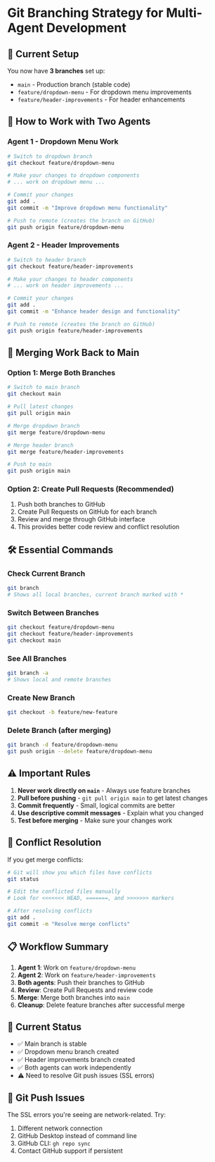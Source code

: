 # Git Branching Strategy for Multi-Agent Development

## 🎯 **Current Setup**

You now have **3 branches** set up:
- `main` - Production branch (stable code)
- `feature/dropdown-menu` - For dropdown menu improvements
- `feature/header-improvements` - For header enhancements

## 🚀 **How to Work with Two Agents**

### **Agent 1 - Dropdown Menu Work**
```bash
# Switch to dropdown branch
git checkout feature/dropdown-menu

# Make your changes to dropdown components
# ... work on dropdown menu ...

# Commit your changes
git add .
git commit -m "Improve dropdown menu functionality"

# Push to remote (creates the branch on GitHub)
git push origin feature/dropdown-menu
```

### **Agent 2 - Header Improvements**
```bash
# Switch to header branch
git checkout feature/header-improvements

# Make your changes to header components
# ... work on header improvements ...

# Commit your changes
git add .
git commit -m "Enhance header design and functionality"

# Push to remote (creates the branch on GitHub)
git push origin feature/header-improvements
```

## 🔄 **Merging Work Back to Main**

### **Option 1: Merge Both Branches**
```bash
# Switch to main branch
git checkout main

# Pull latest changes
git pull origin main

# Merge dropdown branch
git merge feature/dropdown-menu

# Merge header branch
git merge feature/header-improvements

# Push to main
git push origin main
```

### **Option 2: Create Pull Requests (Recommended)**
1. Push both branches to GitHub
2. Create Pull Requests on GitHub for each branch
3. Review and merge through GitHub interface
4. This provides better code review and conflict resolution

## 🛠 **Essential Commands**

### **Check Current Branch**
```bash
git branch
# Shows all local branches, current branch marked with *
```

### **Switch Between Branches**
```bash
git checkout feature/dropdown-menu
git checkout feature/header-improvements
git checkout main
```

### **See All Branches**
```bash
git branch -a
# Shows local and remote branches
```

### **Create New Branch**
```bash
git checkout -b feature/new-feature
```

### **Delete Branch (after merging)**
```bash
git branch -d feature/dropdown-menu
git push origin --delete feature/dropdown-menu
```

## ⚠️ **Important Rules**

1. **Never work directly on `main`** - Always use feature branches
2. **Pull before pushing** - `git pull origin main` to get latest changes
3. **Commit frequently** - Small, logical commits are better
4. **Use descriptive commit messages** - Explain what you changed
5. **Test before merging** - Make sure your changes work

## 🔧 **Conflict Resolution**

If you get merge conflicts:
```bash
# Git will show you which files have conflicts
git status

# Edit the conflicted files manually
# Look for <<<<<<< HEAD, =======, and >>>>>>> markers

# After resolving conflicts
git add .
git commit -m "Resolve merge conflicts"
```

## 📋 **Workflow Summary**

1. **Agent 1**: Work on `feature/dropdown-menu`
2. **Agent 2**: Work on `feature/header-improvements`
3. **Both agents**: Push their branches to GitHub
4. **Review**: Create Pull Requests and review code
5. **Merge**: Merge both branches into `main`
6. **Cleanup**: Delete feature branches after successful merge

## 🎯 **Current Status**

- ✅ Main branch is stable
- ✅ Dropdown menu branch created
- ✅ Header improvements branch created
- ✅ Both agents can work independently
- ⚠️ Need to resolve Git push issues (SSL errors)

## 🚨 **Git Push Issues**

The SSL errors you're seeing are network-related. Try:
1. Different network connection
2. GitHub Desktop instead of command line
3. GitHub CLI: `gh repo sync`
4. Contact GitHub support if persistent

